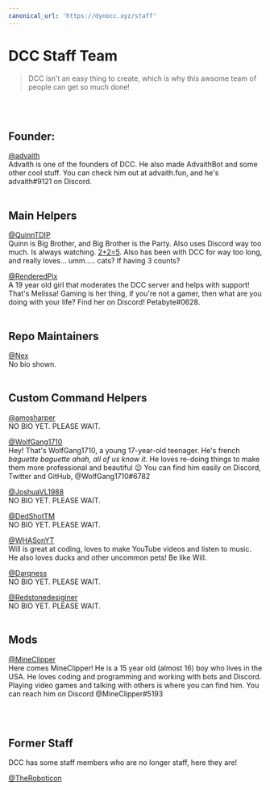 ```yaml
---
canonical_url: 'https://dynocc.xyz/staff'
---
```


# DCC Staff Team
> DCC isn't an easy thing to create, which is why this awsome team of people can get so much done!
<br/>
<br/>

## Founder:
[@advaith](https://www.github.com/advaith1)<br/>
Advaith is one of the founders of DCC. He also made AdvaithBot and some other cool stuff. You can check him out at advaith.fun, and he's advaith#9121 on Discord.
<br/>
<br/>

## Main Helpers
[@QuinnTDIP](https://www.github.com/QuinnTDIP)<br/>
Quinn is Big Brother, and Big Brother is the Party. Also uses Discord way too much. Is always watching. [2+2=5](https://gist.github.com/QuinnTDIP/de29205f63867588ac14ca6b48a1d59c). Also has been with DCC for way too long, and really loves... umm..... cats? If having 3 counts?

[@RenderedPix](https://github.com/RenderedPix)<br/>
A 19 year old girl that moderates the DCC server and helps with support! That's Melissa! Gaming is her thing, if you're not a gamer, then what are you doing with your life? Find her on Discord! Petabyte#0628.
<br/>
<br/>

## Repo Maintainers
[@Nex](https://github.com/NexyBoy)<br/>
No bio shown.
<br/>
<br/>

## Custom Command Helpers
[@amosharper](https://github.com/amosharper)<br/>
NO BIO YET. PLEASE WAIT.

[@WolfGang1710](https://github.com/WolfGang1710)<br/>
Hey! That's WolfGang1710, a young 17-year-old teenager. He's french *baguette baguette ahah, all of us know it*. He loves re-doing things to make them more professional and beautiful 😉
You can find him easily on Discord, Twitter and GitHub, @WolfGang1710#6782

[@JoshuaVL1988](https://github.com/JoshuaVL1988)<br/>
NO BIO YET. PLEASE WAIT.

[@DedShotTM](https://github.com/DedShotTM)<br/>
NO BIO YET. PLEASE WAIT.

[@WHASonYT](https://github.com/whasonyt)<br/>
Will is great at coding, loves to make YouTube videos and listen to music. He also loves ducks and other uncommon pets! Be like Will.

[@Darqness](https://github.com/Darqness)<br/>
NO BIO YET. PLEASE WAIT.

[@Redstonedesiginer](https://github.com/redstonedesigner)<br/>
NO BIO YET. PLEASE WAIT.
<br/>
<br/>

## Mods
[@MineClipper](https://github.com/mineclipper)<br/>
Here comes MineClipper! He is a 15 year old (almost 16) boy who lives in the USA. He loves coding and programming and working with bots and Discord. Playing video games and talking with others is where you can find him. You can reach him on Discord @MineClipper#5193

<br/>
<br/>

## Former Staff
DCC has some staff members who are no longer staff, here they are!

[@TheRoboticon](https://github.com/TheRoboticon)

